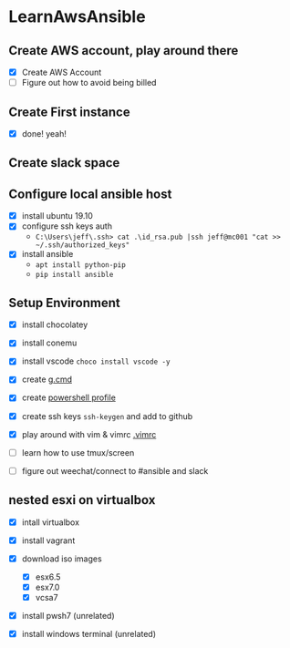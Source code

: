 # LearnAwsAnsible

## Create AWS account, play around there
- [x] Create AWS Account
- [ ] Figure out how to avoid being billed

## Create First instance
- [x] done! yeah!

## Create slack space


## Configure local ansible host
- [x] install ubuntu 19.10
- [x] configure ssh keys auth
  - ```C:\Users\jeff\.ssh> cat .\id_rsa.pub |ssh jeff@mc001 "cat >> ~/.ssh/authorized_keys"```
- [x] install ansible
  - ```apt install python-pip```
  - ```pip install ansible```

## Setup Environment

- [x] install chocolatey
- [x] install conemu
- [x] install vscode ```choco install vscode -y```
- [x] create [g.cmd](./files/g.cmd)
- [x] create [powershell profile](./files/Microsoft.PowerShell_profile.ps1)
- [x] create ssh keys ```ssh-keygen``` and add to github
- [x] play around with vim & vimrc [.vimrc](./files/.vimrc)
- [ ] learn how to use tmux/screen
- [ ] figure out weechat/connect to #ansible and slack


## nested esxi on virtualbox

- [x] intall virtualbox
- [x] install vagrant
- [x] download iso images
  - [x] esx6.5
  - [x] esx7.0
  - [x] vcsa7
- [x] install pwsh7 (unrelated)
- [x] install windows terminal (unrelated)


